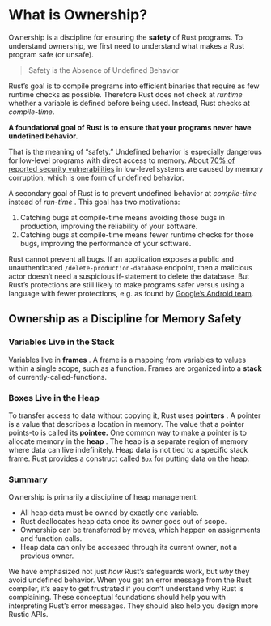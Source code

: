 # What is Ownership?

Ownership is a discipline for ensuring the **safety** of Rust programs. To understand ownership, we first need to understand what makes a Rust program safe (or unsafe).

> Safety is the Absence of Undefined Behavior

Rust’s goal is to compile programs into efficient binaries that require
as few runtime checks as possible. Therefore Rust does not check at *runtime* whether a variable is defined before being used. Instead, Rust checks at *compile-time*.


**A foundational goal of Rust is to ensure that your programs never have undefined behavior.**


That is the meaning of “safety.” Undefined behavior is especially
dangerous for low-level programs with direct access to memory. About [70% of reported security vulnerabilities](https://msrc.microsoft.com/blog/2019/07/a-proactive-approach-to-more-secure-code/) in low-level systems are caused by memory corruption, which is one form of undefined behavior.

A secondary goal of Rust is to prevent undefined behavior at *compile-time* instead of *run-time* . This goal has two motivations:

1. Catching bugs at compile-time means avoiding those bugs in production, improving the reliability of your software.
2. Catching bugs at compile-time means fewer runtime checks for those bugs, improving the performance of your software.

Rust cannot prevent all bugs. If an application exposes a public and unauthenticated `/delete-production-database`
endpoint, then a malicious actor doesn’t need a suspicious if-statement
to delete the database. But Rust’s protections are still likely to make
programs safer versus using a language with fewer protections, e.g. as
found by [Google’s Android team](https://security.googleblog.com/2022/12/memory-safe-languages-in-android-13.html).

## Ownership as a Discipline for Memory Safety

### Variables Live in the Stack

Variables live in **frames** . A frame is a mapping from variables to values within a single scope, such as a function. Frames are organized into a **stack** of currently-called-functions.

### Boxes Live in the Heap

To transfer access to data without copying it, Rust uses **pointers** . A pointer is a value that describes a location in memory. The value that a pointer points-to is called its **pointee.** One common way to make a pointer is to allocate memory in the **heap** .
The heap is a separate region of memory where data can live
indefinitely. Heap data is not tied to a specific stack frame. Rust
provides a construct called [`Box`](https://doc.rust-lang.org/std/boxed/index.html) for putting data on the heap.

### Summary

Ownership is primarily a discipline of heap management:

* All heap data must be owned by exactly one variable.
* Rust deallocates heap data once its owner goes out of scope.
* Ownership can be transferred by moves, which happen on assignments and function calls.
* Heap data can only be accessed through its current owner, not a previous owner.

We have emphasized not just *how* Rust’s safeguards work, but *why*
they avoid undefined behavior. When you get an error message from the
Rust compiler, it’s easy to get frustrated if you don’t understand why
Rust is complaining. These conceptual foundations should help you with
interpreting Rust’s error messages.  They should also help you design
more Rustic APIs.
